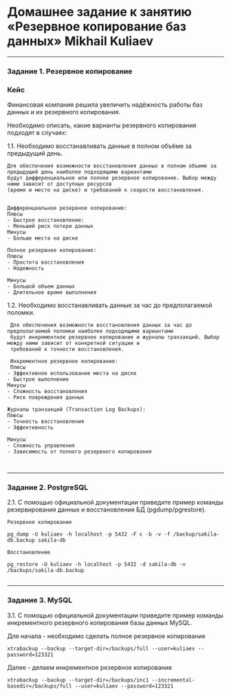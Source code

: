 # Домашнее задание к занятию «Резервное копирование баз данных» Mikhail Kuliaev

---

### Задание 1. Резервное копирование

### Кейс
Финансовая компания решила увеличить надёжность работы баз данных и их резервного копирования. 

Необходимо описать, какие варианты резервного копирования подходят в случаях: 

1.1. Необходимо восстанавливать данные в полном объёме за предыдущий день.

```
Для обеспечения возможности восстановления данных в полном объеме за предыдущий день наиболее подходящими вариантами 
будут дифференциальное или полное резервное копирование. Выбор между ними зависит от доступных ресурсов 
(время и место на диске) и требований к скорости восстановления.


Дифференциальное резервное копирование:
Плюсы
- Быстрое восстановление: 
- Меньший риск потери данных
Минусы
- Больше места на диске

Полное резервное копирование:
Плюсы
- Простота восстановления
- Надежность

Минусы
- Большой объем данных
- Длительное время выполнения

```

1.2. Необходимо восстанавливать данные за час до предполагаемой поломки.

```
 Для обеспечения возможности восстановления данных за час до предполагаемой поломки наиболее подходящими вариантами 
 будут инкрементное резервное копирование и журналы транзакций. Выбор между ними зависит от конкретной ситуации и 
 требований к точности восстановления.

 Инкрементное резервное копирование:
 Плюсы
- Эффективное использование места на диске
- Быстрое выполнение
Минусы
- Сложность восстановления
- Риск повреждения данных

Журналы транзакций (Transaction Log Backups):
Плюсы
- Точность восстановления
- Эффективность

Минусы
- Сложность управления
- Зависимость от полного резервного копирования

 

```


---

### Задание 2. PostgreSQL

2.1. С помощью официальной документации приведите пример команды резервирования данных и восстановления БД (pgdump/pgrestore).

```
Резервное копирование

pg_dump -U kuliaev -h localhost -p 5432 -F c -b -v -f /backup/sakila-db.backup sakila-db

Восстановление

pg_restore -U kuliaev -h localhost -p 5432 -d sakila-db -v /backups/sakila-db.backup


```



---

### Задание 3. MySQL

3.1. С помощью официальной документации приведите пример команды инкрементного резервного копирования базы данных MySQL. 


Для начала - необходимо сделать полное резервное копирование

```
xtrabackup --backup --target-dir=/backups/full --user=kuliaev --password=123321

```

Далее - делаем инкрементное резервное копирование

```
xtrabackup --backup --target-dir=/backups/inc1 --incremental-basedir=/backups/full --user=kuliaev --password=123321

```
